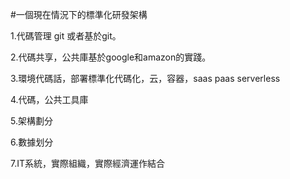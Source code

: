 #一個現在情況下的標準化研發架構

1.代碼管理 git 或者基於git。

2.代碼共享，公共庫基於google和amazon的實踐。

3.環境代碼話，部署標準化代碼化，云，容器，saas paas serverless

4.代碼，公共工具庫

5.架構劃分

6.數據划分

7.IT系統，實際組織，實際經濟運作結合